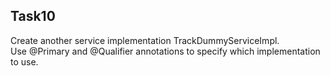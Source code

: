 ## Task10


Create another service implementation TrackDummyServiceImpl.        
Use @Primary and @Qualifier annotations to specify which implementation to use.
